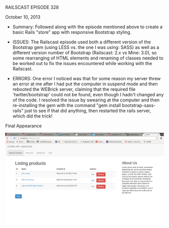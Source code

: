RAILSCAST EPISODE 328

October 10, 2013

- Summary: Followed along with the episode mentioned above to create a basic Rails "store" app with responsive Bootstrap styling.

- ISSUES: The Railscast episode used both a different version of the Bootstrap gem (using LESS vs. the one I was using: SASS) as well as a different version number of Bootstrap (Railscast: 2.x vs Mine: 3.0), so some rearranging of HTML elements and renaming of classes needed to be worked out to fix the issues encountered while working with the Railscast.

- ERRORS: One error I noticed was that for some reason my server threw an error at me after I had put the computer in suspend mode and then rebooted the WEBrick server, claiming that the required file 'twitter/bootstrap' could not be found, even though I hadn't changed any of the code. I resolved the issue by swearing at the computer and then re-installing the gem with the command "gem install bootstrap-sass-rails" just to see if that did anything, then restarted the rails server, which did the trick!


Final Appearance

![Screencap](/public/images/screenshot.png "Screencap of Working Deployment")

